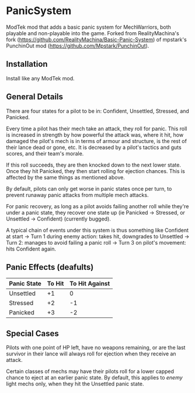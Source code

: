 # PanicSystem
ModTek mod that adds a basic panic system for MechWarriors, both playable and non-playable into the game.  Forked from RealityMachina's fork (https://github.com/RealityMachina/Basic-Panic-System) of mpstark's PunchinOut mod (https://github.com/Mpstark/PunchinOut).

## Installation

Install like any ModTek mod.

## General Details

There are four states for a pilot to be in: Confident, Unsettled, Stressed, and Panicked.

Every time a pilot has their mech take an attack, they roll for panic. This roll is increased in strength by how powerful the attack was, where it hit, how damaged the pilot's mech is in terms of armour and structure, is the rest of their lance dead or gone, etc. It is decreased by a pilot's tactics and guts scores, and their team's morale.

If this roll succeeds, they are then knocked down to the next lower state. Once they hit Panicked, they then start rolling for ejection chances. This is affected by the same things as mentioned above.

By default, pilots can only get worse in panic states once per turn, to prevent runaway panic attacks from multiple mech attacks. 

For panic recovery, as long as a pilot avoids failing another roll while they're under a panic state, they recover one state up (ie Panicked -> Stressed, or Unsettled -> Confident) (currently bugged).

A typical chain of events under this system is thus something like Confident at start -> Turn 1 during enemy action: takes hit, downgrades to Unsettled -> Turn 2: manages to avoid failing a panic roll -> Turn 3 on pilot's movement: hits Confident again.

## Panic Effects (deafults)

Panic State|To Hit|To Hit Against
-----------|------|--------------
Unsettled|+1|0
Stressed| +2|-1
Panicked| +3|-2

## Special Cases

Pilots with one point of HP left, have no weapons remaining, or are the last survivor in their lance will always roll for ejection when they receive an attack.

Certain classes of mechs may have their pilots roll for a lower capped chance to eject at an earlier panic state. By default, this applies to *enemy* light mechs only, when they hit the Unsettled panic state.

